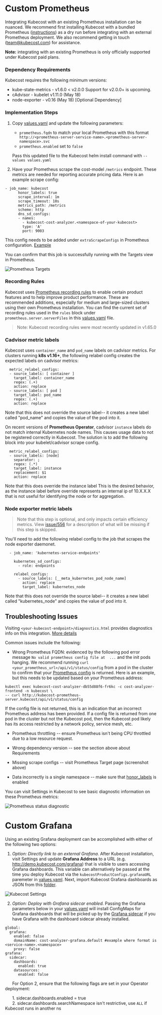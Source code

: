 Custom Prometheus
=================


Integrating Kubecost with an existing Prometheus installation can be nuanced. We recommend first installing Kubecost with a bundled Prometheus ([instructions](http://kubecost.com/install)) as a dry run before integrating with an external Prometheus deployment. We also recommend getting in touch (team@kubecost.com) for assistance.

**Note:** integrating with an existing Prometheus is only officially supported under Kubecost paid plans.

<a name="dep-versions"></a>
### Dependency Requirements

Kubecost requires the following minimum versions:
 
  - kube-state-metrics - v1.6.0 < v2.0.0 Support for v2.0.0+ is upcoming.
  - cAdvisor - kubelet v1.11.0  (May 18)
  - node-exporter - v0.16 (May 18) [Optional Dependency]

### Implementation Steps

1. Copy [values.yaml](https://github.com/kubecost/cost-analyzer-helm-chart/blob/master/cost-analyzer/values.yaml) and update the following parameters:  

   - `prometheus.fqdn` to match your local Prometheus with this format `  http://<prometheus-server-service-name>.<prometheus-server-namespace>.svc`
   - `prometheus.enabled` set to `false`  

   Pass this updated file to the Kubecost helm install command with `--values values.yaml`

2. <a name="scrape-configs"></a>Have your Prometheus scrape the cost-model `/metrics` endpoint. These metrics are needed for reporting accurate pricing data. Here is an example scrape config:

```
- job_name: kubecost
      honor_labels: true
      scrape_interval: 1m
      scrape_timeout: 10s
      metrics_path: /metrics
      scheme: http
      dns_sd_configs:
      - names:
        - kubecost-cost-analyzer.<namespace-of-your-kubecost>
        type: 'A'
        port: 9003
```  

This config needs to be added under `extraScrapeConfigs` in Prometheus configuration. [Example](https://github.com/kubecost/cost-analyzer-helm-chart/blob/0758d5df54d8963390ca506ad6e58c597b666ef8/cost-analyzer/values.yaml#L74)

You can confirm that this job is successfully running with the Targets view in Prometheus.

![Prometheus Targets](/prom-targets.png)

<a name="recording-rules"></a>
### Recording Rules  
Kubecost uses [Prometheus recording rules](https://prometheus.io/docs/prometheus/latest/configuration/recording_rules/) to enable certain product features and to help improve product performance. These are recommended additions, especially for medium and large-sized clusters using their own Prometheus installation. You can find the current set of recording rules used in the `rules` block under `prometheus.server.serverFiles` in this [values.yaml](https://github.com/kubecost/cost-analyzer-helm-chart/blob/master/cost-analyzer/values.yaml) file.

> Note: Kubecost recording rules were most recently updated in v1.65.0

### Cadvisor metric labels 
Kubecost uses `container_name` and `pod_name` labels on cadvisor metrics. For clusters running **k8s v1.16+**, the following relabel config creates the expected labels on cadvisor metrics:

```
  metric_relabel_configs:
  - source_labels: [ container ]
    target_label: container_name
    regex: (.+)
    action: replace
  - source_labels: [ pod ]
    target_label: pod_name
    regex: (.+)
    action: replace
```

Note that this does not override the source label-- it creates a new label called "pod_name" and copies the value of the pod into it.

On recent versions of **Prometheus Operator**, cadvisor `instance` labels do not match internal Kubernetes node names. This causes usage data to not be registered correctly in Kubecost. The solution is to add the following block into your kubelet/cadvisor scrape config.

```
  metric_relabel_configs:
  - source_labels: [node]
    separator: ;
    regex: (.*)
    target_label: instance
    replacement: $1
    action: replace
```

Note that this does override the instance label This is the desired behavior, as the instance label before override represents an internal ip of 10.X.X.X that is not useful for identifying the node or for aggregation.

### Node exporter metric labels

> Note that this step is optional, and only impacts certain efficiency metrics. View [issue/556](https://github.com/kubecost/cost-model/issues/556) for a description of what will be missing if this step is skipped.

You'll need to add the following relabel config to the job that scrapes the node exporter daemonet.

```
  - job_name: 'kubernetes-service-endpoints'

    kubernetes_sd_configs:
      - role: endpoints

    relabel_configs:
      - source_labels: [__meta_kubernetes_pod_node_name]
        action: replace
        target_label: kubernetes_node
```

Note that this does not override the source label-- it creates a new label called "kubernetes_node" and copies the value of pod into it.

<a name="troubleshoot"></a>
## Troubleshooting Issues

Visiting `<your-kubecost-endpoint>/diagnostics.html` provides diagnostics info on this integration. [More details](/diagnostics.md)

Common issues include the following:

* Wrong Prometheus FQDN: evidenced by the following pod error message `No valid prometheus config file at  ...` and the init pods hanging. We recommend running `curl <your_prometheus_url>/api/v1/status/config` from a pod in the cluster to confirm that your [Prometheus config](https://prometheus.io/docs/prometheus/latest/configuration/configuration/#configuration-file) is returned. Here is an example, but this needs to be updated based on your Prometheus address:

```
kubectl exec kubecost-cost-analyzer-db55d88f6-fr6kc -c cost-analyzer-frontend -n kubecost \
-- curl http://kubecost-prometheus-server.kubecost/api/v1/status/config
```

If the config file is not returned, this is an indication that an incorrect Prometheus address has been provided. If a config file is returned from one pod in the cluster but not the Kubecost pod, then the Kubecost pod likely has its access restricted by a network policy, service mesh, etc.

* Prometheus throttling -- ensure Prometheus isn't being CPU throttled due to a low resource request.

* Wrong dependency version -- see the section above about Requirements

* Missing scrape configs -- visit Prometheus Target page (screenshot above)

* Data incorrectly is a single namespace -- make sure that [honor_labels](https://prometheus.io/docs/prometheus/latest/configuration/configuration/#scrape_config) is enabled

You can visit Settings in Kubecost to see basic diagnostic information on these Prometheus metrics:

![Prometheus status diagnostic](/prom-status.png)


<a name="existing-grafana"></a>
# Custom Grafana

Using an existing Grafana deployment can be accomplished with either of the following two options:

1) _Option: Directly link to an external Grafana._ After Kubecost installation, visit Settings and update __Grafana Address__ to a URL (e.g. http://demo.kubecost.com/grafana) that is visible to users accessing Grafana dashboards. This variable can alternatively be passed at the time you deploy Kubecost via the `kubecostProductConfigs.grafanaURL` paremeter in [values.yaml](https://github.com/kubecost/cost-analyzer-helm-chart/blob/master/cost-analyzer/values.yaml). Next, import Kubecost Grafana dashboards as JSON from this [folder](https://github.com/kubecost/cost-analyzer-helm-chart/tree/master/cost-analyzer). 

![Kubecost Settings](/images/settings-grafana.png)

2) _Option: Deploy with Grafana sidecar enabled._ Passing the Grafana parameters below in your [values.yaml](https://github.com/kubecost/cost-analyzer-helm-chart/blob/master/cost-analyzer/values.yaml) will install ConfigMaps for Grafana dashboards that will be picked up by the [Grafana sidecar](https://github.com/helm/charts/tree/master/stable/grafana#sidecar-for-dashboards) if you have Grafana with the dashboard sidecar already installed.

```
global:
  grafana:
    enabled: false
    domainName: cost-analyzer-grafana.default #example where format is <service-name>.<namespace>
    proxy: false
grafana:
  sidecar:
    dashboards:
      enabled: true
    datasources:
      enabled: false
```

&nbsp;&nbsp;&nbsp;&nbsp;&nbsp;&nbsp;For Option 2, ensure that the following flags are set in your Operator deployment:

&nbsp;&nbsp;&nbsp;&nbsp;&nbsp;&nbsp;1. sidecar.dashboards.enabled = true  
&nbsp;&nbsp;&nbsp;&nbsp;&nbsp;&nbsp;2. sidecar.dashboards.searchNamespace isn't restrictive, use `ALL` if Kubecost runs in another ns  
